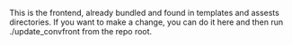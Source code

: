 This is the frontend, already bundled and found in templates and assests directories. If you want to make a change, you can do it here and then run ./update_convfront from the repo root.
